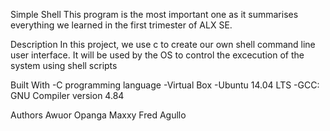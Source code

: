 Simple Shell
This program is the most important one as it summarises everything
we learned in the first trimester of ALX SE.

Description
In this project, we use c to create our own shell command line user interface.
It will be used by the OS to control the excecution of the system using shell scripts

Built With
-C programming language
-Virtual Box
-Ubuntu 14.04 LTS
-GCC: GNU Compiler version 4.84

Authors
Awuor Opanga
Maxxy Fred Agullo
